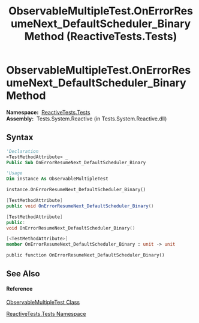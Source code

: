 ﻿---
title: ObservableMultipleTest.OnErrorResumeNext_DefaultScheduler_Binary Method  (ReactiveTests.Tests)
TOCTitle: OnErrorResumeNext_DefaultScheduler_Binary Method
ms:assetid: M:ReactiveTests.Tests.ObservableMultipleTest.OnErrorResumeNext_DefaultScheduler_Binary
ms:mtpsurl: https://msdn.microsoft.com/en-us/library/reactivetests.tests.observablemultipletest.onerrorresumenext_defaultscheduler_binary(v=VS.103)
ms:contentKeyID: 36620509
ms.date: 06/28/2011
mtps_version: v=VS.103
f1_keywords:
- ReactiveTests.Tests.ObservableMultipleTest.OnErrorResumeNext_DefaultScheduler_Binary
dev_langs:
- CSharp
- JScript
- VB
- FSharp
- c++
---

# ObservableMultipleTest.OnErrorResumeNext\_DefaultScheduler\_Binary Method

**Namespace:**  [ReactiveTests.Tests](hh289046\(v=vs.103\).md)  
**Assembly:**  Tests.System.Reactive (in Tests.System.Reactive.dll)

## Syntax

``` vb
'Declaration
<TestMethodAttribute> _
Public Sub OnErrorResumeNext_DefaultScheduler_Binary
```

``` vb
'Usage
Dim instance As ObservableMultipleTest

instance.OnErrorResumeNext_DefaultScheduler_Binary()
```

``` csharp
[TestMethodAttribute]
public void OnErrorResumeNext_DefaultScheduler_Binary()
```

``` c++
[TestMethodAttribute]
public:
void OnErrorResumeNext_DefaultScheduler_Binary()
```

``` fsharp
[<TestMethodAttribute>]
member OnErrorResumeNext_DefaultScheduler_Binary : unit -> unit 
```

``` jscript
public function OnErrorResumeNext_DefaultScheduler_Binary()
```

## See Also

#### Reference

[ObservableMultipleTest Class](hh303586\(v=vs.103\).md)

[ReactiveTests.Tests Namespace](hh289046\(v=vs.103\).md)

